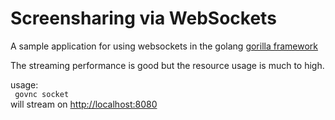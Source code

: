 # Screensharing via WebSockets
A sample application for using websockets in the golang [gorilla framework](https://www.gorillatoolkit.org/)

The streaming performance is good but the resource usage is much to high.

usage:   
``` govnc socket```   
will stream on [http://localhost:8080](http://localhost:8080)

